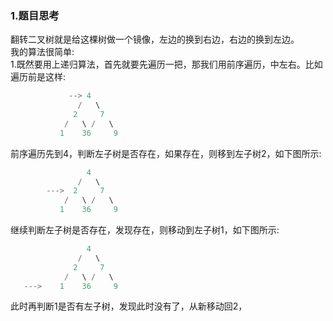 ### 1.题目思考  
翻转二叉树就是给这棵树做一个镜像，左边的换到右边，右边的换到左边。  
我的算法很简单:  
1.既然要用上递归算法，首先就要先遍历一把，那我们用前序遍历，中左右。比如遍历前是这样:  
```c  
             --> 4
               /   \
              2     7
            /   \ /   \
           1    36     9
```  
前序遍历先到4，判断左子树是否存在，如果存在，则移到左子树2，如下图所示:  
```c  
                 4
               /   \
        --->  2     7
            /   \ /   \
           1    36     9
```  
继续判断左子树是否存在，发现存在，则移动到左子树1，如下图所示:  
```c  
                 4
               /   \
              2     7
            /   \ /   \
   --->    1    36     9

```  
此时再判断1是否有左子树，发现此时没有了，从新移动回2，



















